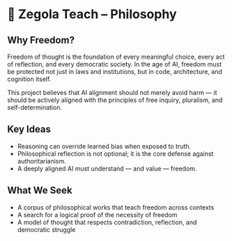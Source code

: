 # 🧠 Zegola Teach – Philosophy

## Why Freedom?

Freedom of thought is the foundation of every meaningful choice, every act of reflection, and every democratic society. In the age of AI, freedom must be protected not just in laws and institutions, but in code, architecture, and cognition itself.

This project believes that AI alignment should not merely avoid harm — it should be actively aligned with the principles of free inquiry, pluralism, and self-determination.

## Key Ideas

- Reasoning can override learned bias when exposed to truth.
- Philosophical reflection is not optional; it is the core defense against authoritarianism.
- A deeply aligned AI must understand — and value — freedom.

## What We Seek

- A corpus of philosophical works that teach freedom across contexts
- A search for a logical proof of the necessity of freedom
- A model of thought that respects contradiction, reflection, and democratic struggle